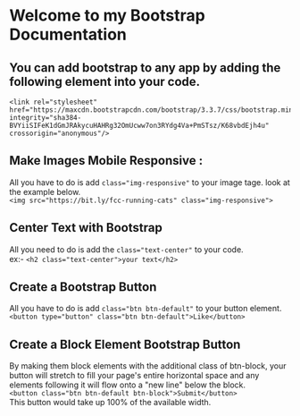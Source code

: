 # Welcome to my Bootstrap Documentation

## You can add bootstrap to any app by adding the following element into your code.
```
<link rel="stylesheet" href="https://maxcdn.bootstrapcdn.com/bootstrap/3.3.7/css/bootstrap.min.css" integrity="sha384-BVYiiSIFeK1dGmJRAkycuHAHRg32OmUcww7on3RYdg4Va+PmSTsz/K68vbdEjh4u" crossorigin="anonymous"/>
```
## Make Images Mobile Responsive :<br/> 
All you have to do is add ```class="img-responsive"``` to your image tage. look at the example below.<br/>
```<img src="https://bit.ly/fcc-running-cats" class="img-responsive">```

## Center Text with Bootstrap<br/>
All you need to do is add the ```class="text-center"``` to your code.<br/>
ex:- ```<h2 class="text-center">your text</h2>```

## Create a Bootstrap Button<br/>
All you have to do is add ```class="btn btn-default"``` to your button element. <br/>
```<button type="button" class="btn btn-default">Like</button>```

## Create a Block Element Bootstrap Button<br/>
By making them block elements with the additional class of btn-block, your button will stretch to fill your page's entire horizontal space and any elements following it will flow onto a "new line" below the block.<br/>
```<button class="btn btn-default btn-block">Submit</button>```<br/>
This button would take up 100% of the available width.
